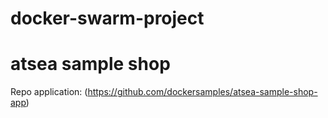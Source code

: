 # docker-swarm-project



# atsea sample shop 

Repo application: (https://github.com/dockersamples/atsea-sample-shop-app)
